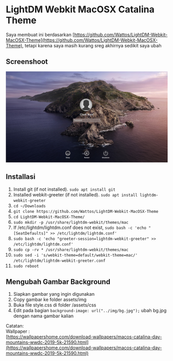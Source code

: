 LightDM Webkit MacOSX Catalina Theme
===========================

Saya membuat ini berdasarkan [https://github.com/Wattos/LightDM-Webkit-MacOSX-Theme](https://github.com/Wattos/LightDM-Webkit-MacOSX-Theme), tetapi karena saya masih kurang sreg akhirnya sedikit saya ubah

## Screenshoot
![Screenshoot](https://raw.githubusercontent.com/ianoit/LightDM-Webkit-MacOSX-Catalina-Theme/master/assets/img/Screenshoot.png)

## Installasi

1. Install git (if not installed). ```sudo apt install git```
2. Installed webkit-greeter (if not installed). ```sudo apt install lightdm-webkit-greeter```
3. ```cd ~/Downloads```
4. ```git clone https://github.com/Wattos/LightDM-Webkit-MacOSX-Theme```
5. ```cd LightDM-Webkit-MacOSX-Theme/```
6. ```sudo mkdir -p /usr/share/lightdm-webkit/themes/mac```
7. If /etc/lightdm/lightdm.conf does not exist, ```sudo bash -c 'echo "[SeatDefaults]" >> /etc/lightdm/lightdm.conf'```
8. ```sudo bash -c 'echo "greeter-session=lightdm-webkit-greeter" >> /etc/lightdm/lightdm.conf'```
9. ```sudo cp -rv * /usr/share/lightdm-webkit/themes/mac```
10. ```sudo sed -i 's/webkit-theme=default/webkit-theme=mac/' /etc/lightdm/lightdm-webkit-greeter.conf```
11. ```sudo reboot```

## Mengubah Gambar Background
1. Siapkan gambar yang ingin digunakan
2. Copy gambar ke folder assets/img
3. Buka file style.css di folder /assets/css
4. Edit pada bagian ```background-image: url("../img/bg.jpg");``` ubah bg.jpg dengan nama gambar kalian

Catatan:  
Wallpaper :  
[https://wallpapershome.com/download-wallpapers/macos-catalina-day-mountains-wwdc-2019-5k-21590.html](https://wallpapershome.com/download-wallpapers/macos-catalina-day-mountains-wwdc-2019-5k-21590.html)